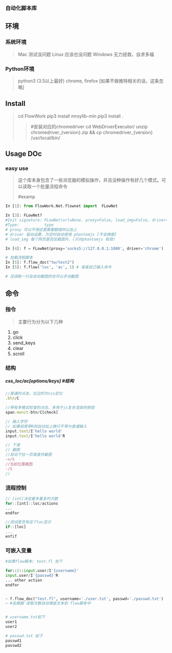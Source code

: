 

### 自动化脚本库

## 环境

### 系统环境

> Mac 测试没问题
> Linux 应该也没问题
> Windows 无力拯救，自求多福

### Python环境

> python3 (3.5以上最好)
> chrome, firefox [如果不做推特相关的话，这条忽略]

## Install

> cd FlowWork 
> pip3 install mroylib-min
> pip3 install .
> 
> > #安装对应的chromedriver 
> > cd WebDriverExecutor/
> > unzip chromedriver_{version}.zip && cp chromedriver_{version} /usr/local/bin/
> > 


## Usage DOc

### easy use

> 这个库本身包含了一些浏览器的模拟操作，并且没种操作有好几个模式。可以读取一个批量流程命令
> 
> #examp

```py
In [1]: from FlowWork.Net.flownet import  FLowNet

In [3]: FLowNet?
#Init signature: FLowNet(url=None, proxy=False, load_img=False, driver=None, #random_agent=False, agent=None, **options)
#Type:           type
# proxy 可以不用这里需要翻墙所以加上
# driver 驱动设置，为空时自动使用 phantomjs [不会弹窗]
# load_img 每个网页是否加载图片，(只对phantomjs 有效)

In [4]: f = FLowNet(proxy='socks5://127.0.0.1:1080', driver='chrome') 

# 加载流程脚本
In [5]: f.flow_doc("tw/test2")
In [5]: f.flow('loc', 'ac', 1) # 或者自己输入命令

# 没读取一行会自动截图的也可以手动截图

```


## 命令
### 指令

> 主要行为分为以下几种

1. go
2. click
3. send_keys
4. clear
5. scroll

### 结构

##### css_loc/ac[options/keys] #结构

```js
//普通的点击，左边的为css定位
.btn/C

//带有多模式检查的点击，多用于js复杂渲染的按钮
span.monit-btn/C[check]

// 输入字符
// 如果结尾带R则自动加上换行不带为普通输入
input.text/I'hello world'
input.text/I'hello world'R

// 下滑
// 截图
//自动下拉一页高度并截图
->/S 
//当前位置截图
-/S
//
```

### 流程控制

```js
// [int]决定最多重复的次数
for::[int]::loc/actions  
...
endfor

//测试是否有这个loc显示
if::[loc] 
...
enfif
```

### 可嵌入变量

```py
#如果flow脚本: test.fl 如下

for::2::input.user/I'{username}'
input.user/I'{passwd}'R
... other action
endfor


~ f.flow_doc("test.fl", username='./user.txt', passwd='./passwd.txt')
~ #会根据 读取次数自动填装文本到 flow脚本中


# username.txt如下
user1
user2

# passwd.txt 如下
passwd1
passwd2
```